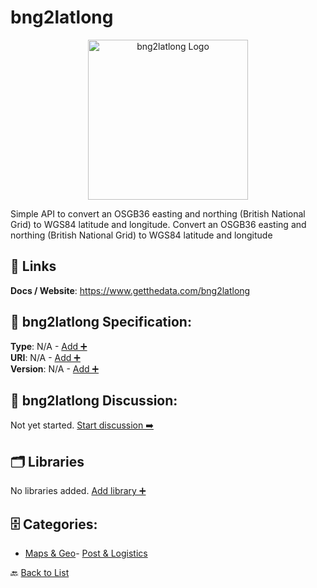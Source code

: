 # bng2latlong
<p align="center">
    <img width="256" src="https://raw.githubusercontent.com/apis-list/apis-list/main/apis/bng2latlong/logo_256x256.png" alt="bng2latlong Logo"/>
</p>
Simple API to convert an OSGB36 easting and northing (British National Grid) to WGS84 latitude and longitude. Convert an OSGB36 easting and northing (British National Grid) to WGS84 latitude and longitude

##  🔗 Links
**Docs / Website**: https://www.getthedata.com/bng2latlong

## 🧬 bng2latlong Specification:
**Type**: N/A - [Add ➕](https://github.com/apis-list/apis-list/edit/main/apis.yaml#L23233)  
**URI**: N/A - [Add ➕](https://github.com/apis-list/apis-list/edit/main/apis.yaml#L23233)  
**Version**: N/A - [Add ➕](https://github.com/apis-list/apis-list/edit/main/apis.yaml#L23233)

## 💬 bng2latlong Discussion:
Not yet started. [Start discussion ➡️](https://github.com/apis-list/apis-list/discussions/new)

## 🗂️ Libraries

No libraries added. [Add library ➕](https://github.com/apis-list/apis-list/edit/main/apis.yaml#L23233)    


## 🗄️ Categories:
- [Maps & Geo](https://github.com/apis-list/apis-list#maps--geo-)- [Post & Logistics](https://github.com/apis-list/apis-list#post--logistics-)

🔙  [Back to List](https://github.com/apis-list/apis-list)
